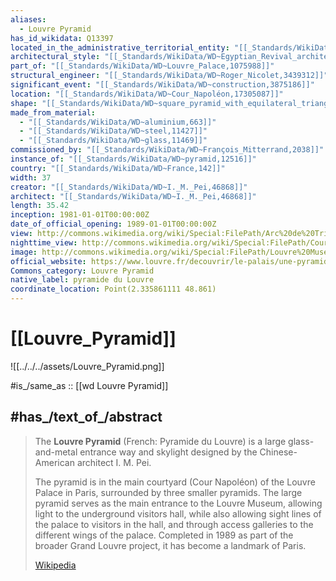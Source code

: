 ```yaml
---
aliases:
  - Louvre Pyramid
has_id_wikidata: Q13397
located_in_the_administrative_territorial_entity: "[[_Standards/WikiData/WD~1st_arrondissement_of_Paris,161741]]"
architectural_style: "[[_Standards/WikiData/WD~Egyptian_Revival_architecture,384177]]"
part_of: "[[_Standards/WikiData/WD~Louvre_Palace,1075988]]"
structural_engineer: "[[_Standards/WikiData/WD~Roger_Nicolet,3439312]]"
significant_event: "[[_Standards/WikiData/WD~construction,3875186]]"
location: "[[_Standards/WikiData/WD~Cour_Napoléon,17305087]]"
shape: "[[_Standards/WikiData/WD~square_pyramid_with_equilateral_triangle_sides,17370383]]"
made_from_material:
  - "[[_Standards/WikiData/WD~aluminium,663]]"
  - "[[_Standards/WikiData/WD~steel,11427]]"
  - "[[_Standards/WikiData/WD~glass,11469]]"
commissioned_by: "[[_Standards/WikiData/WD~François_Mitterrand,2038]]"
instance_of: "[[_Standards/WikiData/WD~pyramid,12516]]"
country: "[[_Standards/WikiData/WD~France,142]]"
width: 37
creator: "[[_Standards/WikiData/WD~I._M._Pei,46868]]"
architect: "[[_Standards/WikiData/WD~I._M._Pei,46868]]"
length: 35.42
inception: 1981-01-01T00:00:00Z
date_of_official_opening: 1989-01-01T00:00:00Z
view: http://commons.wikimedia.org/wiki/Special:FilePath/Arc%20de%20Triomphe%20du%20Carrousel%20%26%20Pyramide%20du%20Louvre%20%2834092504085%29.jpg
nighttime_view: http://commons.wikimedia.org/wiki/Special:FilePath/Cour%20Napol%C3%A9on%20%26%20Louvre%20Pyramid%20at%20night%20%2838827946474%29.jpg
image: http://commons.wikimedia.org/wiki/Special:FilePath/Louvre%20Museum%20Wikimedia%20Commons.jpg
official_website: https://www.louvre.fr/decouvrir/le-palais/une-pyramide-pour-symbole
Commons_category: Louvre Pyramid
native_label: pyramide du Louvre
coordinate_location: Point(2.335861111 48.861)
---
```


# [[Louvre_Pyramid]] 

![[../../../assets/Louvre_Pyramid.png]] 

#is_/same_as :: [[wd Louvre Pyramid]]

## #has_/text_of_/abstract 

> The **Louvre Pyramid** (French: Pyramide du Louvre) is a large glass-and-metal entrance way 
> and skylight designed by the Chinese-American architect I. M. Pei. 
> 
> The pyramid is in the main courtyard (Cour Napoléon) of the Louvre Palace in Paris, surrounded by three smaller pyramids. The large pyramid serves as the main entrance to the Louvre Museum, allowing light to the underground visitors hall, while also allowing sight lines of the palace to visitors in the hall, and through access galleries to the different wings of the palace. Completed in 1989 as part of the broader Grand Louvre project, it has become a landmark of Paris.
>
> [Wikipedia](https://en.wikipedia.org/wiki/Louvre%20Pyramid) 

